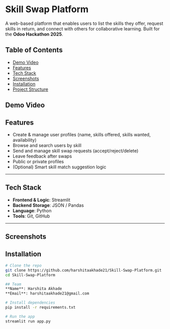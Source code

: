 # Skill Swap Platform

A web-based platform that enables users to list the skills they offer, request skills in return, and connect with others for collaborative learning. Built for the **Odoo Hackathon 2025**.


## Table of Contents
- [Demo Video](demo-video)
- [Features](features)
- [Tech Stack](tech-stack)
- [Screenshots](screenshots)
- [Installation](installation)
- [Project Structure](project-structure)



## Demo Video


## Features
- Create & manage user profiles (name, skills offered, skills wanted, availability)
- Browse and search users by skill
- Send and manage skill swap requests (accept/reject/delete)
- Leave feedback after swaps
- Public or private profiles
- (Optional) Smart skill match suggestion logic

---

## Tech Stack
- **Frontend & Logic**: Streamlit
- **Backend Storage**: JSON / Pandas
- **Language**: Python
- **Tools**: Git, GitHub

---

## Screenshots

## Installation

```bash
# Clone the repo
git clone https://github.com/harshitaakhade21/Skill-Swap-Platform.git
cd Skill-Swap-Platform

## Team
**Name**: Harshita Akhade  
**Email**: harshitaakhade21@gmail.com

# Install dependencies
pip install -r requirements.txt

# Run the app
streamlit run app.py
